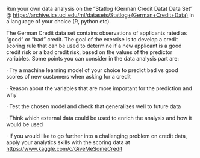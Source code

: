 Run your own data analysis on the “Statlog (German Credit Data) Data Set” @ https://archive.ics.uci.edu/ml/datasets/Statlog+(German+Credit+Data) in a language of your choice (R, python etc).

The German Credit data set contains observations of applicants rated as “good” or “bad” credit. The goal of the exercise is to develop a credit scoring rule that can be used to determine if a new applicant is a good credit risk or a bad credit risk, based on the values of the predictor variables. Some points you can consider in the data analysis part are:

·         Try a machine learning model of your choice to predict bad vs good scores of new customers when asking for a credit

·         Reason about the variables that are more important for the prediction and why

·         Test the chosen model and check that generalizes well to future data

·         Think which external data could be used to enrich the analysis and how it would be used

·         If you would like to go further into a challenging problem on credit data, apply your analytics skills with the scoring data at https://www.kaggle.com/c/GiveMeSomeCredit 
